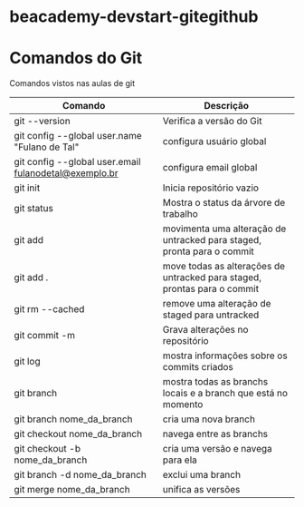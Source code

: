 # beacademy-devstart-gitegithub

# Comandos do Git

Comandos vistos nas aulas de git

| Comando | Descrição |
| --- | --- |
| git --version | Verifica a versão do Git |
|git config --global user.name "Fulano de Tal" |configura usuário global|
|git config --global user.email fulanodetal@exemplo.br |configura email global|
|git init |Inicia repositório vazio|
|git status |Mostra o status da árvore de trabalho|
|git add |movimenta uma alteração de untracked para staged, pronta para o commit |
|git add . | move todas as alterações de untracked para staged, prontas para o commit |
|git rm --cached |remove uma alteração de staged para untracked |
|git commit -m | Grava alterações no repositório |
|git log | mostra informações sobre os commits criados|
|git branch | mostra todas as branchs locais e a branch que está no momento |
|git branch  nome_da_branch | cria uma nova branch |
|git checkout nome_da_branch | navega entre as branchs |
|git checkout -b nome_da_branch | cria uma versão e navega para ela|
|git branch -d nome_da_branch | exclui uma branch |
| git merge nome_da_branch | unifica as versões |